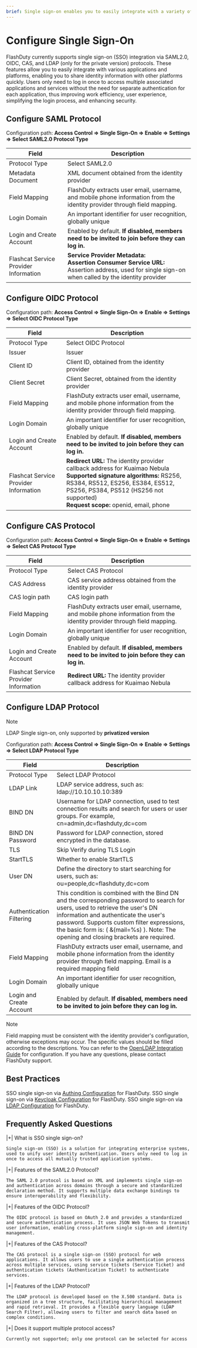 ```yaml
---
brief: Single sign-on enables you to easily integrate with a variety of different applications and platforms, allowing you to log in once and access multiple related applications and services
---
```


# Configure Single Sign-On

FlashDuty currently supports single sign-on (SSO) integration via SAML2.0, OIDC, CAS, and LDAP (only for the private version) protocols. These features allow you to easily integrate with various applications and platforms, enabling you to share identity information with other platforms quickly. Users only need to log in once to access multiple associated applications and services without the need for separate authentication for each application, thus improving work efficiency, user experience, simplifying the login process, and enhancing security.

## Configure SAML Protocol
Configuration path: **Access Control => Single Sign-On => Enable => Settings => Select SAML2.0 Protocol Type**

|Field|Description|
|----|----|
|Protocol Type|Select SAML2.0|
|Metadata Document|XML document obtained from the identity provider|
|Field Mapping|FlashDuty extracts user email, username, and mobile phone information from the identity provider through field mapping.|
|Login Domain|An important identifier for user recognition, globally unique|
|Login and Create Account|Enabled by default. **If disabled, members need to be invited to join before they can log in.**|
|Flashcat Service Provider Information|**Service Provider Metadata:** <br> **Assertion Consumer Service URL:** Assertion address, used for single sign-on when called by the identity provider|

## Configure OIDC Protocol
Configuration path: **Access Control => Single Sign-On => Enable => Settings => Select OIDC Protocol Type**

|Field|Description|
|----|----|
|Protocol Type|Select OIDC Protocol|
|Issuer|Issuer|
|Client ID|Client ID, obtained from the identity provider|
|Client Secret|Client Secret, obtained from the identity provider|
|Field Mapping|FlashDuty extracts user email, username, and mobile phone information from the identity provider through field mapping.|
|Login Domain|An important identifier for user recognition, globally unique|
|Login and Create Account|Enabled by default. **If disabled, members need to be invited to join before they can log in.**|
|Flashcat Service Provider Information|**Redirect URL:** The identity provider callback address for Kuaimao Nebula <br> **Supported signature algorithms:** RS256, RS384, RS512, ES256, ES384, ES512, PS256, PS384, PS512 (HS256 not supported) <br> **Request scope:** openid, email, phone |

## Configure CAS Protocol
Configuration path: **Access Control => Single Sign-On => Enable => Settings => Select CAS Protocol Type**

|Field|Description|
|----|----|
|Protocol Type|Select CAS Protocol|
|CAS Address|CAS service address obtained from the identity provider|
|CAS login path|CAS login path|
|Field Mapping|FlashDuty extracts user email, username, and mobile phone information from the identity provider through field mapping.|
|Login Domain|An important identifier for user recognition, globally unique|
|Login and Create Account|Enabled by default. **If disabled, members need to be invited to join before they can log in.**|
|Flashcat Service Provider Information|**Redirect URL:** The identity provider callback address for Kuaimao Nebula

## Configure LDAP Protocol
> [!NOTE]
> LDAP Single sign-on, only supported by **privatized version**

Configuration path: **Access Control => Single Sign-On => Enable => Settings => Select LDAP Protocol Type**

|Field|Description|
|----|----|
|Protocol Type|Select LDAP Protocol|
|LDAP Link|LDAP service address, such as: ldap://10.10.10.10:389 |
|BIND DN|Username for LDAP connection, used to test connection results and search for users or user groups. For example, cn=admin,dc=flashduty,dc=com |
|BIND DN Password|Password for LDAP connection, stored encrypted in the database.|
|TLS|Skip Verify during TLS Login|
|StartTLS|Whether to enable StartTLS|
|User DN|Define the directory to start searching for users, such as: ou=people,dc=flashduty,dc=com|
|Authentication Filtering|This condition is combined with the Bind DN and the corresponding password to search for users, used to retrieve the user's DN information and authenticate the user's password. Supports custom filter expressions, the basic form is: ( &(mail=%s) ). Note: The opening and closing brackets are required.|
|Field Mapping|FlashDuty extracts user email, username, and mobile phone information from the identity provider through field mapping. Email is a required mapping field|
|Login Domain|An important identifier for user recognition, globally unique|
|Login and Create Account|Enabled by default. **If disabled, members need to be invited to join before they can log in.**|

> [!NOTE]
> Field mapping must be consistent with the identity provider's configuration, otherwise exceptions may occur. The specific values should be filled according to the descriptions. You can refer to the [OpenLDAP Integration Guide](https://docs.flashcat.cloud/zh/flashduty/openldap-integration-guide) for configuration. If you have any questions, please contact FlashDuty support.

## Best Practices

SSO single sign-on via [Authing Configuration](/start/overview) for FlashDuty.
SSO single sign-on via [Keycloak Configuration](/start/overview) for FlashDuty.
SSO single sign-on via [LDAP Configuration](/start/overview) for FlashDuty.

## Frequently Asked Questions

|+| What is SSO single sign-on?

    Single sign-on (SSO) is a solution for integrating enterprise systems, used to unify user identity authentication. Users only need to log in once to access all mutually trusted application systems.

|+| Features of the SAML2.0 Protocol?

    The SAML 2.0 protocol is based on XML and implements single sign-on and authentication across domains through a secure and standardized declaration method. It supports multiple data exchange bindings to ensure interoperability and flexibility.

|+| Features of the OIDC Protocol?

    The OIDC protocol is based on OAuth 2.0 and provides a standardized and secure authentication process. It uses JSON Web Tokens to transmit user information, enabling cross-platform single sign-on and identity management.

|+| Features of the CAS Protocol?

    The CAS protocol is a single sign-on (SSO) protocol for web applications. It allows users to use a single authentication process across multiple services, using service tickets (Service Ticket) and authentication tickets (Authentication Ticket) to authenticate services.

|+| Features of the LDAP Protocol?

    The LDAP protocol is developed based on the X.500 standard. Data is organized in a tree structure, facilitating hierarchical management and rapid retrieval. It provides a flexible query language (LDAP Search Filter), allowing users to filter and search data based on complex conditions.

|+| Does it support multiple protocol access?

    Currently not supported; only one protocol can be selected for access